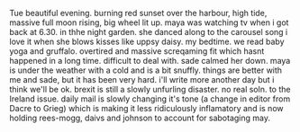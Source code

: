 Tue beautiful evening. burning red sunset over the harbour, high tide, massive full moon rising, big wheel lit up. maya was watching tv when i got back at 6.30. in thhe night garden. she danced along to the carousel song i love it when she blows kisses like uppsy daisy. my bedtime. we read baby yoga and gruffalo. overtired and massive screqaming fit which hasnt happened in a long time. difficult to deal with. sade calmed her down. maya is under the weather with a cold and is a bit snuffly. things are better with me and sade, but it has been very hard. i'll write more another day but i think we'll be ok. brexit is still a slowly unfurling disaster. no real soln. to the Ireland issue. daily mail is slowly changing it's tone (a change in editor from Dacre to Grieg) which is making it less ridiculously inflamatory and is now holding rees-mogg, daivs and johnson to account for sabotaging may. 
